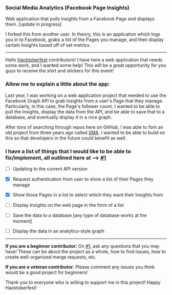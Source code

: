 ### Social Media Analytics (Facebook Page Insights)

Web application that pulls Insights from a Facebook Page and displays them. [update in progress]

I forked this from another user.
In theory, this is an application which logs you in to Facebook, grabs a list of the Pages you manage, and then display certain Insights based off of set metrics.
***

Hello [Hacktoberfest](https://hacktoberfest.digitalocean.com/) contributors! I have here a web application that needs some work, and I wanted some help! This will be a great opportunity for you guys to receive the shirt and stickers for this event!

### Allow me to explain a little about the app:

Last year, I was working on a web application project that needed to use the Facebook Graph API to grab Insights from a user's Page that they manage. Particularly, in this case, the Page's follower count. I wanted to be able to pull the Insights, display the data from the API, and be able to save that to a database, and eventually display it in a nice graph.

After tons of searching through repos here on GitHub, I was able to fork an old project from three years ago called [SMA](https://github.com/Tudor-B/SMA). I wanted to be able to build on this so that developers in the future could benefit as well.

### I have a list of things that I would like to be able to fix/implement, all outlined here at --> [#1](https://github.com/rtd62/facebook-insights/issues/1)

- [ ] Updating to the current API version

- [x] Request authentication from user to show a list of their Pages they manage

- [x] Show those Pages in a list to select which they want their Insights from
 
- [ ] Display Insights on the web page in the form of a list
 
- [ ] Save the data to a database [any type of database works at the moment]

- [ ]  Display the data in an analytics-style graph

***
**If you are a beginner contributor**: On [#1](https://github.com/rtd62/facebook-insights/issues/1), ask any questions that you may have! These can be about the project as a whole, how to find issues, how to create well-organized merge requests, etc.

**If you are a veteran contributor**: Please comment any issues you think would be a good project for beginners!

Thank you to everyone who is willing to support me in this project! Happy Hacktoberfest!
